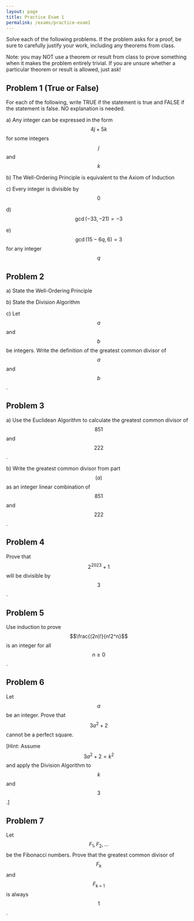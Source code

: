 ```yaml
---
layout: page
title: Practice Exam 1
permalink: /exams/practice-exam1
---
```


Solve each of the following problems.
If the problem asks for a proof, be sure to carefully justify your work, including any theorems from class.

Note: you may NOT use a theorem or result from class to prove something when it makes the problem entirely trivial.  If you are unsure whether a particular theorem or result is allowed, just ask!

## Problem 1 (True or False)
For each of the following, write TRUE if the statement is true and FALSE if the statement is false.  NO explanation is needed.

a) Any integer can be expressed in the form $$4j + 5k$$ for some integers $$j$$ and $$k$$

b) The Well-Ordering Principle is equivalent to the Axiom of Induction

c) Every integer is divisible by $$0$$

d) $$\gcd(-33,-21) = -3$$

e) $$\gcd(15-6q,6) = 3$$ for any integer $$q$$

## Problem 2

a) State the Well-Ordering Principle

b) State the Division Algorithm

c) Let $$a$$ and $$b$$ be integers.  Write the definition of the greatest common divisor of $$a$$ and $$b$$.

## Problem 3

a) Use the Euclidean Algorithm to calculate the greatest common divisor of $$851$$ and $$222$$.

b) Write the greatest common divisor from part $$(a)$$ as an integer linear combination of $$851$$ and $$222$$.

## Problem 4

Prove that $$2^{2023}+1$$ will be divisible by $$3$$.

## Problem 5

Use induction to prove $$\frac{(2n)!}{n!2^n}$$ is an integer for all $$n\geq 0$$.

## Problem 6

Let $$a$$ be an integer.
Prove that $$3a^2+2$$ cannot be a perfect square.

[Hint: Assume $$3a^2+2=k^2$$ and apply the Division Algorithm to $$k$$ and $$3$$.]

## Problem 7

Let $$F_1, F_2,\dots$$ be the Fibonacci numbers.  Prove that the greatest common divisor of $$F_k$$ and $$F_{k+1}$$ is always $$1$$.


